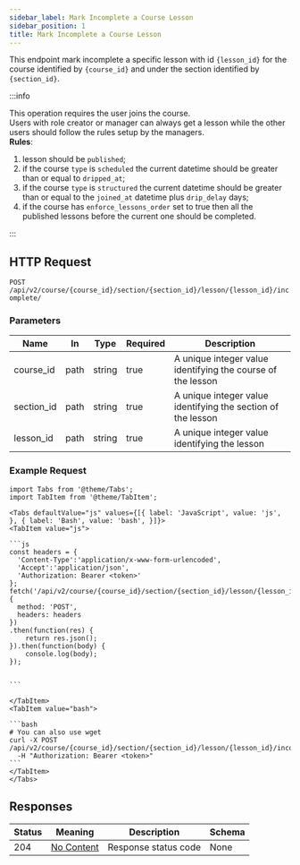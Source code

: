 ```yaml
---
sidebar_label: Mark Incomplete a Course Lesson
sidebar_position: 1
title: Mark Incomplete a Course Lesson
---
```


This endpoint mark incomplete a specific lesson with id `{lesson_id}` for the course identified by `{course_id}` and
under the section identified by `{section_id}`.

:::info

This operation requires the user joins the course.<br/>
Users with role creator or manager can always get a lesson while the other users should follow the rules setup by the
managers.<br/>
**Rules**:

1. lesson should be `published`;
2. if the course `type` is `scheduled` the current datetime should be greater than or equal to `dripped_at`;
3. if the course `type` is `structured` the current datetime should be greater than or equal to the `joined_at` datetime
   plus `drip_delay` days;
4. if the course has `enforce_lessons_order` set to true then all the published lessons before the current one should be
   completed.

:::

## HTTP Request

`POST /api/v2/course/{course_id}/section/{section_id}/lesson/{lesson_id}/incomplete/`

### Parameters

| Name       | In   | Type   | Required | Description                                                  |
|------------|------|--------|----------|--------------------------------------------------------------|
| course_id  | path | string | true     | A unique integer value identifying the course of the lesson  |
| section_id | path | string | true     | A unique integer value identifying the section of the lesson |
| lesson_id  | path | string | true     | A unique integer value identifying the lesson                |

### Example Request

````mdx-code-block
import Tabs from '@theme/Tabs';
import TabItem from '@theme/TabItem';

<Tabs defaultValue="js" values={[{ label: 'JavaScript', value: 'js', }, { label: 'Bash', value: 'bash', }]}>
<TabItem value="js">

```js
const headers = {
  'Content-Type':'application/x-www-form-urlencoded',
  'Accept':'application/json',
  'Authorization: Bearer <token>'
};
fetch('/api/v2/course/{course_id}/section/{section_id}/lesson/{lesson_id}/incomplete/',
{
  method: 'POST',
  headers: headers
})
.then(function(res) {
    return res.json();
}).then(function(body) {
    console.log(body);
});


```

</TabItem>
<TabItem value="bash">

```bash
# You can also use wget
curl -X POST /api/v2/course/{course_id}/section/{section_id}/lesson/{lesson_id}/incomplete/
  -H "Authorization: Bearer <token>"
```
</TabItem>
</Tabs>
````

## Responses

| Status | Meaning                                                         | Description          | Schema |
|--------|-----------------------------------------------------------------|----------------------|--------|
| 204    | [No Content](https://tools.ietf.org/html/rfc7231#section-6.3.5) | Response status code | None   |
